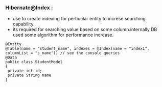 ### Hibernate@Index :
  - use to create indexing for perticular entity to increse searching capability.
  - its required for searching value based on some column.internally DB used some algorithm for performance increase.
  ```    
  @Entity
  @Table(name = "student_name", indexes = @Index(name = "index1", columnList = "s_name")) // see the console queries
  @Data
public class StudentModel 
{ 
   private int id;
   private String name
}	
  ```